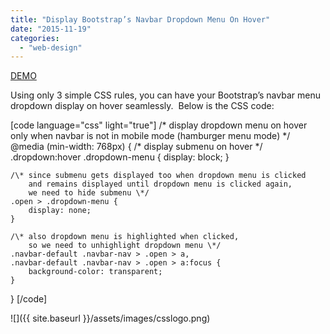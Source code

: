 ```yaml
---
title: "Display Bootstrap’s Navbar Dropdown Menu On Hover"
date: "2015-11-19"
categories: 
  - "web-design"
---
```


[DEMO](http://rodansotto.com/projects/css/BSNavbar_AutoDropdownOnHover.htm)

Using only 3 simple CSS rules, you can have your Bootstrap’s navbar menu dropdown display on hover seamlessly.  Below is the CSS code:

\[code language="css" light="true"\]
/\* display dropdown menu on hover
   only when navbar is not in mobile mode (hamburger menu mode) \*/
@media (min-width: 768px) 
{
	/\* display submenu on hover \*/
	.dropdown:hover .dropdown-menu {
		display: block;
	}

	/\* since submenu gets displayed too when dropdown menu is clicked 
		and remains displayed until dropdown menu is clicked again,
		we need to hide submenu \*/
	.open > .dropdown-menu {
		display: none;
	}

	/\* also dropdown menu is highlighted when clicked,
		so we need to unhighlight dropdown menu \*/
	.navbar-default .navbar-nav > .open > a, 
	.navbar-default .navbar-nav > .open > a:focus {
		background-color: transparent;
	}
}
\[/code\]

  
![]({{ site.baseurl }}/assets/images/csslogo.png)



